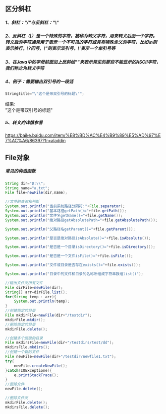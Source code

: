 
## 区分斜杠

##### 1、斜杠："/"与反斜杠："\\"
##### 2、反斜杠（\）是⼀个特殊的字符，被称为转义字符，⽤来转义后⾯⼀个字符。转义后的字符通常⽤于表示⼀个不可⻅的字符或具有特殊含义的字符，⽐如\\n则表示换⾏，\\?问号，\\"则表示双引号，\\'表示⼀个单引号等
##### 3、在Java中的字⺟前⾯加上反斜线"\"来表示常⻅的那些不能显示的ASCII字符，我们称之为转义字符
##### 4、例⼦：需要输出双引号的⼀段话
```java
Stringtitle="\"这个是带双引号的标题\"";
```
结果:<br>
\"这个是带双引号的标题\"
##### 5、转义的详情参看
https://baike.baidu.com/item/%E8%BD%AC%E4%B9%89%E5%AD%97%E7%AC%A6/86397?fr=aladdin


## File对象

##### 常⻅的构造函数
```java
String dir="D:\\";
String name="a.txt";
File file=newFile(dir,name);

//⽂件的查询和判断
System.out.println("当前系统路径分隔符:"+File.separator);
System.out.println("基本路径getPath()="+file.getPath());
System.out.println("⽂件名getName()="+file.getName());
System.out.println("绝对路径getAbsolutePath="+file.getAbsolutePath());

System.out.println("⽗路径名getParent()="+file.getParent());

System.out.println("是否是绝对路径isAbsolute()="+file.isAbsolute());

System.out.println("是否是⼀个⽬录isDirectory()="+file.isDirectory());

System.out.println("是否是⼀个⽂件isFile()="+file.isFile());

System.out.println("⽂件或⽬录是否存在exists()="+file.exists());

System.out.println("⽬录中的⽂件和⽬录的名称所组成字符串数组list()");

//输出文件夹所有文件
File dirFile=newFile(dir);
String[] arr=dirFile.list();
for(String temp : arr){
    System.out.println(temp);
}
//创建指定的⽬录
File mkdirFile=newFile(dir+"/testdir");
mkdirFile.mkdir();
//删除指定的⽬录
mkdirFile.delete();

//创建多个层级的⽬录
File mkdirsFile=newFile(dir+"/testdirs/test/dd");
mkdirsFile.mkdirs();
//创建⼀个新的⽂件
File newFile=newFile(dir+"/testdir/newfile1.txt");
try{
    newFile.createNewFile();
}catch(IOExceptione){
    e.printStackTrace();
}
//删除⽂件
newFile.delete();

//删除文件夹
mkdirFile.delete();
mkdirsFile.delete();
```

